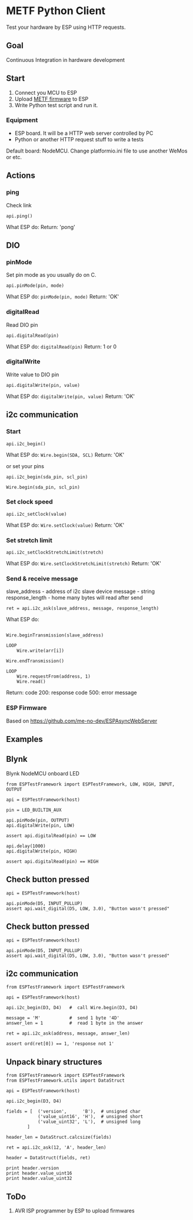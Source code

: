 # METF Python Client
Test your hardware by ESP using HTTP requests.


## Goal
Continuous Integration in hardware development


## Start
1. Connect you MCU to ESP
2. Upload [METF firmware](https://github.com/dontsovcmc/metf) to ESP
3. Write Python test script and run it.


### Equipment
- ESP board. It will be a HTTP web server controlled by PC
- Python or another HTTP request stuff to write a tests

Default board: NodeMCU.
Change platformio.ini file to use another WeMos or etc.

## Actions

### ping
Check link
```
api.ping()
```
What ESP do: 
Return: 'pong'

## DIO

### pinMode
Set pin mode as you usually do on C.
```
api.pinMode(pin, mode) 
```
What ESP do: 
```pinMode(pin, mode)```
Return: 'OK'

### digitalRead
Read DIO pin
```
api.digitalRead(pin) 
```
What ESP do: 
```digitalRead(pin)```
Return: 1 or 0 

### digitalWrite
Write value to DIO pin
```
api.digitalWrite(pin, value) 
```
What ESP do: 
```digitalWrite(pin, value)```
Return: 'OK'

## i2c communication

### Start
```
api.i2c_begin() 
```
What ESP do: 
```Wire.begin(SDA, SCL)```
Return: 'OK'

or set your pins
```
api.i2c_begin(sda_pin, scl_pin) 
```
```Wire.begin(sda_pin, scl_pin)```

### Set clock speed
```
api.i2c_setClock(value) 
```
What ESP do: 
```Wire.setClock(value)```
Return: 'OK'

### Set stretch limit
```
api.i2c_setClockStretchLimit(stretch) 
```
What ESP do: 
```Wire.setClockStretchLimit(stretch)```
Return: 'OK'

### Send & receive message

slave_address - address of i2c slave device
message - string
response_length - home many bytes will read after send

```
ret = api.i2c_ask(slave_address, message, response_length) 
```

What ESP do: 
```

Wire.beginTransmission(slave_address)

LOOP
	Wire.write(arr[i])

Wire.endTransmission()

LOOP 
	Wire.requestFrom(address, 1)
	Wire.read()
```
Return: 
code 200: response
code 500: error message


### ESP Firmware 

Based on https://github.com/me-no-dev/ESPAsyncWebServer


## Examples

## Blynk

Blynk NodeMCU onboard LED
```
from ESPTestFramework import ESPTestFramework, LOW, HIGH, INPUT, OUTPUT

api = ESPTestFramework(host)

pin = LED_BUILTIN_AUX

api.pinMode(pin, OUTPUT)
api.digitalWrite(pin, LOW)

assert api.digitalRead(pin) == LOW

api.delay(1000)
api.digitalWrite(pin, HIGH)

assert api.digitalRead(pin) == HIGH
```

## Check button pressed
```
api = ESPTestFramework(host)

api.pinMode(D5, INPUT_PULLUP)
assert api.wait_digital(D5, LOW, 3.0), "Button wasn't pressed"
```

## Check button pressed
```
api = ESPTestFramework(host)

api.pinMode(D5, INPUT_PULLUP)
assert api.wait_digital(D5, LOW, 3.0), "Button wasn't pressed"
```

## i2c communication
```
from ESPTestFramework import ESPTestFramework

api = ESPTestFramework(host)

api.i2c_begin(D3, D4)   #  call Wire.begin(D3, D4)

message = 'M'           #  send 1 byte '4D'
answer_len = 1          #  read 1 byte in the answer

ret = api.i2c_ask(address, message, answer_len)

assert ord(ret[0]) == 1, 'response not 1'
```

## Unpack binary structures

```
from ESPTestFramework import ESPTestFramework
from ESPTestFramework.utils import DataStruct

api = ESPTestFramework(host)

api.i2c_begin(D3, D4)

fields = [  ('version',      'B'),  # unsigned char
            ('value_uint16', 'H'),  # unsigned short
            ('value_uint32', 'L'),  # unsigned long
        ]

header_len = DataStruct.calcsize(fields)

ret = api.i2c_ask(12, 'A', header_len)

header = DataStruct(fields, ret)

print header.version
print header.value_uint16
print header.value_uint32
```

## ToDo

1. AVR ISP programmer by ESP to upload firmwares
